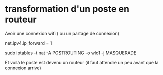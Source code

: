 # transformation d'un poste en routeur

Avoir une connexion wifi ( ou un partage de connexion) 

net.ipv4.ip_forward = 1 

 

sudo iptables -t nat -A POSTROUTING -o wlo1 -j MASQUERADE 


Et voilà le poste est devenu un routeur (il faut attendre un peu avant que la connexion arrive) 

